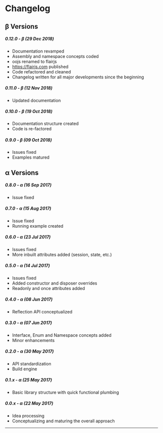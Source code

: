 Changelog
=========

&beta; Versions
---------------

##### 0.12.0 - &beta; (29 Dec 2018)

* Documentation revamped
* Assembly and namespace concepts coded
* oojs renamed to flairjs
* https://flairjs.com published
* Code refactored and cleaned
* Changelog written for all major developments since the beginning

##### 0.11.0 - &beta; (12 Nov 2018)

* Updated documentation

##### 0.10.0 - &beta; (19 Oct 2018)

* Documentation structure created
* Code is re-factored

##### 0.9.0 - &beta; (09 Oct 2018)

* Issues fixed
* Examples matured

&alpha; Versions
----------------

##### 0.8.0 - &alpha; (16 Sep 2017)

* Issue fixed

##### 0.7.0 - &alpha; (15 Aug 2017)

* Issue fixed
* Running example created

##### 0.6.0 - &alpha; (23 Jul 2017)

* Issues fixed
* More inbuilt attributes added (session, state, etc.)

##### 0.5.0 - &alpha; (14 Jul 2017)

* Issues fixed
* Added constructor and disposer overrides
* Readonly and once attributes added

##### 0.4.0 - &alpha; (08 Jun 2017)
* Reflection API conceptualized

##### 0.3.0 - &alpha; (07 Jun 2017)

* Interface, Enum and Namespace concepts added
* Minor enhancements

##### 0.2.0 - &alpha; (30 May 2017)

* API standardization
* Build engine

##### 0.1.x - &alpha; (25 May 2017)

* Basic library structure with quick functional plumbing

##### 0.0.x - &alpha; (22 May 2017)

* Idea processing
* Conceptualizing and maturing the overall approach

---
